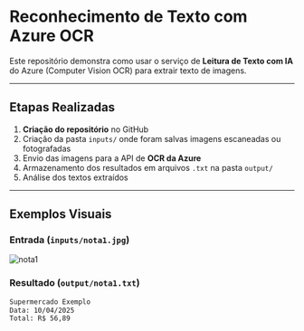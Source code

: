 # Reconhecimento de Texto com Azure OCR

Este repositório demonstra como usar o serviço de **Leitura de Texto com IA** do Azure (Computer Vision OCR) para extrair texto de imagens.

---

## Etapas Realizadas

1. **Criação do repositório** no GitHub
2. Criação da pasta `inputs/` onde foram salvas imagens escaneadas ou fotografadas
3. Envio das imagens para a API de **OCR da Azure**
4. Armazenamento dos resultados em arquivos `.txt` na pasta `output/`
5. Análise dos textos extraídos

---

## Exemplos Visuais

### Entrada (`inputs/nota1.jpg`)
![nota1](inputs/nota1.jpg)

### Resultado (`output/nota1.txt`)
```txt
Supermercado Exemplo
Data: 10/04/2025
Total: R$ 56,89

